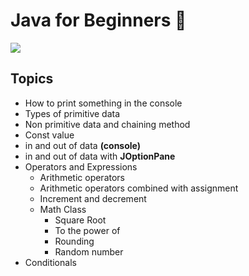 # Java for Beginners 🍵

<img src="https://media.giphy.com/media/LG1ZZP1Go0D8j7YsWy/giphy.gif"/>

## **Topics**
- How to print something in the console
- Types of primitive data
- Non primitive data and chaining method
- Const value
- in and out of data **(console)**
- in and out of data with **JOptionPane**
- Operators and Expressions
  - Arithmetic operators
  - Arithmetic operators combined with assignment
  - Increment and decrement
  - Math Class
    - Square Root
    - To the power of
    - Rounding
    - Random number
- Conditionals
